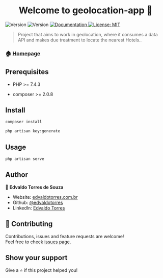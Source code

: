 <h1 align="center">Welcome to geolocation-app 👋</h1>
<p>
  <img alt="Version" src="https://img.shields.io/badge/php-7.4.3-blue.svg?cacheSeconds=2592000" />
  <img alt="Version" src="https://img.shields.io/badge/composer-2.0.8-blue.svg?cacheSeconds=2592000" />
  <a href="https://github.com/edvaldotorres/geolocation-app#readme" target="_blank">
    <img alt="Documentation" src="https://img.shields.io/badge/documentation-yes-brightgreen.svg" />
  </a>
  <a href="#" target="_blank">
    <img alt="License: MIT" src="https://img.shields.io/badge/License-MIT-yellow.svg" />
  </a>
</p>

> Project that aims to work in geolocation, where it consumes a data API and makes due treatment to locate the nearest Hotels..

### 🏠 [Homepage](https://github.com/edvaldotorres/geolocation-app#readme)

## Prerequisites

* PHP >= 7.4.3

* composer >= 2.0.8

## Install

```sh
composer install
```

```sh
php artisan key:generate
```
## Usage

```sh
php artisan serve
```

## Author

👤 **Edvaldo Torres de Souza**

* Website: [edvaldotorres.com.br](https://edvaldotorres.com.br/)
* Github: [@edvaldotorres](https://github.com/edvaldotorres)
* LinkedIn: [Edvaldo Torres](https://www.linkedin.com/in/edvaldo-torres-189894150/)

## 🤝 Contributing

Contributions, issues and feature requests are welcome!<br />Feel free to check [issues page](https://github.com/edvaldotorres/geolocation-app/issues). 

## Show your support

Give a ⭐️ if this project helped you!
